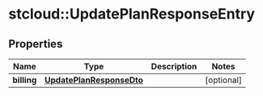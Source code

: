 # stcloud::UpdatePlanResponseEntry

## Properties
| Name        | Type                                                  | Description | Notes      |
| ----------- | ----------------------------------------------------- | ----------- | ---------- |
| **billing** | [**UpdatePlanResponseDto**](UpdatePlanResponseDto.md) |             | [optional] |
